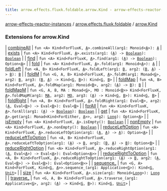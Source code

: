 ```yaml
---
title: arrow.effects.fluxk.foldable.arrow.Kind - arrow-effects-reactor-instances
---
```


[arrow-effects-reactor-instances](../../index.html) / [arrow.effects.fluxk.foldable](../index.html) / [arrow.Kind](./index.html)

### Extensions for arrow.Kind

| [combineAll](combine-all.html) | `fun <A> Kind<ForFluxK, `[`A`](combine-all.html#A)`>.combineAll(arg1: Monoid<`[`A`](combine-all.html#A)`>): `[`A`](combine-all.html#A) |
| [exists](exists.html) | `fun <A> Kind<ForFluxK, `[`A`](exists.html#A)`>.exists(arg1: (`[`A`](exists.html#A)`) -> `[`Boolean`](https://kotlinlang.org/api/latest/jvm/stdlib/kotlin/-boolean/index.html)`): `[`Boolean`](https://kotlinlang.org/api/latest/jvm/stdlib/kotlin/-boolean/index.html) |
| [find](find.html) | `fun <A> Kind<ForFluxK, `[`A`](find.html#A)`>.find(arg1: (`[`A`](find.html#A)`) -> `[`Boolean`](https://kotlinlang.org/api/latest/jvm/stdlib/kotlin/-boolean/index.html)`): Option<`[`A`](find.html#A)`>` |
| [fold](fold.html) | `fun <A> Kind<ForFluxK, `[`A`](fold.html#A)`>.fold(arg1: Monoid<`[`A`](fold.html#A)`>): `[`A`](fold.html#A) |
| [foldLeft](fold-left.html) | `fun <A, B> Kind<ForFluxK, `[`A`](fold-left.html#A)`>.foldLeft(arg1: `[`B`](fold-left.html#B)`, arg2: (`[`B`](fold-left.html#B)`, `[`A`](fold-left.html#A)`) -> `[`B`](fold-left.html#B)`): `[`B`](fold-left.html#B) |
| [foldM](fold-m.html) | `fun <G, A, B> Kind<ForFluxK, `[`A`](fold-m.html#A)`>.foldM(arg1: Monad<`[`G`](fold-m.html#G)`>, arg2: `[`B`](fold-m.html#B)`, arg3: (`[`B`](fold-m.html#B)`, `[`A`](fold-m.html#A)`) -> Kind<`[`G`](fold-m.html#G)`, `[`B`](fold-m.html#B)`>): Kind<`[`G`](fold-m.html#G)`, `[`B`](fold-m.html#B)`>` |
| [foldMap](fold-map.html) | `fun <A, B> Kind<ForFluxK, `[`A`](fold-map.html#A)`>.foldMap(arg1: Monoid<`[`B`](fold-map.html#B)`>, arg2: (`[`A`](fold-map.html#A)`) -> `[`B`](fold-map.html#B)`): `[`B`](fold-map.html#B) |
| [foldMapM](fold-map-m.html) | `fun <G, A, B, MA : Monad<`[`G`](fold-map-m.html#G)`>, MO : Monoid<`[`B`](fold-map-m.html#B)`>> Kind<ForFluxK, `[`A`](fold-map-m.html#A)`>.foldMapM(arg1: `[`MA`](fold-map-m.html#MA)`, arg2: `[`MO`](fold-map-m.html#MO)`, arg3: (`[`A`](fold-map-m.html#A)`) -> Kind<`[`G`](fold-map-m.html#G)`, `[`B`](fold-map-m.html#B)`>): Kind<`[`G`](fold-map-m.html#G)`, `[`B`](fold-map-m.html#B)`>` |
| [foldRight](fold-right.html) | `fun <A, B> Kind<ForFluxK, `[`A`](fold-right.html#A)`>.foldRight(arg1: Eval<`[`B`](fold-right.html#B)`>, arg2: (`[`A`](fold-right.html#A)`, Eval<`[`B`](fold-right.html#B)`>) -> Eval<`[`B`](fold-right.html#B)`>): Eval<`[`B`](fold-right.html#B)`>` |
| [forAll](for-all.html) | `fun <A> Kind<ForFluxK, `[`A`](for-all.html#A)`>.forAll(arg1: (`[`A`](for-all.html#A)`) -> `[`Boolean`](https://kotlinlang.org/api/latest/jvm/stdlib/kotlin/-boolean/index.html)`): `[`Boolean`](https://kotlinlang.org/api/latest/jvm/stdlib/kotlin/-boolean/index.html) |
| [get](get.html) | `fun <A> Kind<ForFluxK, `[`A`](get.html#A)`>.get(arg1: Monad<Kind<ForEither, `[`A`](get.html#A)`>>, arg2: `[`Long`](https://kotlinlang.org/api/latest/jvm/stdlib/kotlin/-long/index.html)`): Option<`[`A`](get.html#A)`>` |
| [isEmpty](is-empty.html) | `fun <A> Kind<ForFluxK, `[`A`](is-empty.html#A)`>.isEmpty(): `[`Boolean`](https://kotlinlang.org/api/latest/jvm/stdlib/kotlin/-boolean/index.html) |
| [nonEmpty](non-empty.html) | `fun <A> Kind<ForFluxK, `[`A`](non-empty.html#A)`>.nonEmpty(): `[`Boolean`](https://kotlinlang.org/api/latest/jvm/stdlib/kotlin/-boolean/index.html) |
| [reduceLeftOption](reduce-left-option.html) | `fun <A> Kind<ForFluxK, `[`A`](reduce-left-option.html#A)`>.reduceLeftOption(arg1: (`[`A`](reduce-left-option.html#A)`, `[`A`](reduce-left-option.html#A)`) -> `[`A`](reduce-left-option.html#A)`): Option<`[`A`](reduce-left-option.html#A)`>` |
| [reduceLeftToOption](reduce-left-to-option.html) | `fun <A, B> Kind<ForFluxK, `[`A`](reduce-left-to-option.html#A)`>.reduceLeftToOption(arg1: (`[`A`](reduce-left-to-option.html#A)`) -> `[`B`](reduce-left-to-option.html#B)`, arg2: (`[`B`](reduce-left-to-option.html#B)`, `[`A`](reduce-left-to-option.html#A)`) -> `[`B`](reduce-left-to-option.html#B)`): Option<`[`B`](reduce-left-to-option.html#B)`>` |
| [reduceRightOption](reduce-right-option.html) | `fun <A> Kind<ForFluxK, `[`A`](reduce-right-option.html#A)`>.reduceRightOption(arg1: (`[`A`](reduce-right-option.html#A)`, Eval<`[`A`](reduce-right-option.html#A)`>) -> Eval<`[`A`](reduce-right-option.html#A)`>): Eval<Option<`[`A`](reduce-right-option.html#A)`>>` |
| [reduceRightToOption](reduce-right-to-option.html) | `fun <A, B> Kind<ForFluxK, `[`A`](reduce-right-to-option.html#A)`>.reduceRightToOption(arg1: (`[`A`](reduce-right-to-option.html#A)`) -> `[`B`](reduce-right-to-option.html#B)`, arg2: (`[`A`](reduce-right-to-option.html#A)`, Eval<`[`B`](reduce-right-to-option.html#B)`>) -> Eval<`[`B`](reduce-right-to-option.html#B)`>): Eval<Option<`[`B`](reduce-right-to-option.html#B)`>>` |
| [sequence_](sequence_.html) | `fun <G, A> Kind<ForFluxK, Kind<`[`G`](sequence_.html#G)`, `[`A`](sequence_.html#A)`>>.sequence_(arg1: Applicative<`[`G`](sequence_.html#G)`>): Kind<`[`G`](sequence_.html#G)`, `[`Unit`](https://kotlinlang.org/api/latest/jvm/stdlib/kotlin/-unit/index.html)`>` |
| [size](size.html) | `fun <A> Kind<ForFluxK, `[`A`](size.html#A)`>.size(arg1: Monoid<`[`Long`](https://kotlinlang.org/api/latest/jvm/stdlib/kotlin/-long/index.html)`>): `[`Long`](https://kotlinlang.org/api/latest/jvm/stdlib/kotlin/-long/index.html) |
| [traverse_](traverse_.html) | `fun <G, A, B> Kind<ForFluxK, `[`A`](traverse_.html#A)`>.traverse_(arg1: Applicative<`[`G`](traverse_.html#G)`>, arg2: (`[`A`](traverse_.html#A)`) -> Kind<`[`G`](traverse_.html#G)`, `[`B`](traverse_.html#B)`>): Kind<`[`G`](traverse_.html#G)`, `[`Unit`](https://kotlinlang.org/api/latest/jvm/stdlib/kotlin/-unit/index.html)`>` |

